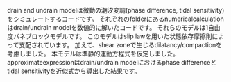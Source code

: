 drain and undrain modelは微動の潮汐変調(phase difference, tidal sensitivity)をシミュレートするコードです。
それぞれのfolderにあるnumericalcalculationはdrain/undrain modelを数値的に解いたコードです。
それらのモデルは1自由度バネブロックモデルです。
このモデルはslip lawを用いた状態依存摩擦則によって支配されています。
加えて、shear zoneで生じるdilatancy/compactionを考慮しました。
本モデルは準静的運動方程式を仮定しました。
approximateexpressionはdrain/undrain modelにおけるphase differenceとtidal sensitivityを近似式から導出した結果です。